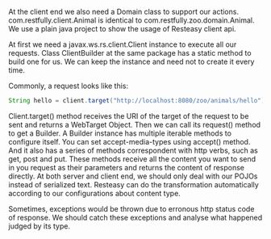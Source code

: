At the client end we also need a Domain class to support our actions. com.restfully.client.Animal is identical to com.restfully.zoo.domain.Animal. We use a plain java project to show the usage of Resteasy client api. 


At first we need a javax.ws.rs.client.Client instance to execute all our requests. Class ClientBuilder at the same package has a static method to build one for us. We can keep the instance and need not to create it every time.


Commonly, a request looks like this:
```Java
String hello = client.target("http://localhost:8080/zoo/animals/hello").request().get(String.class);
```
Client.target() method receives the URI of the target of the request to be sent and returns a WebTarget Object. Then we can call its request() method to get a Builder. A Builder instance has multiple iterable methods to configure itself. You can set accept-media-types using accept() method. And it also has a series of methods correspondent with http verbs, such as get, post and put. These methods receive all the content you want to send in you request as their parameters and returns the content of response directly. At both server and client end, we should only deal with our POJOs instead of serialized text. Resteasy can do the transformation automatically according to our configurations about content type.


Sometimes, exceptions would be thrown due to erronous http status code of response. We should catch these exceptions and analyse what happened judged by its type.
